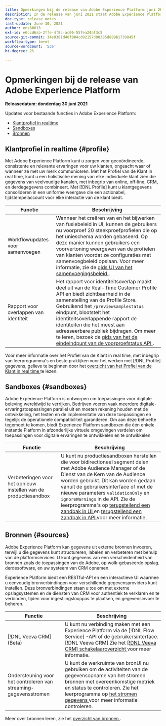 ```yaml
---
title: Opmerkingen bij de release van Adobe Experience Platform juni 2021
description: In de release van juni 2021 staat Adobe Experience Platform vermeld.
doc-type: release notes
last-update: June 30, 2021
author: ens60013
exl-id: e6ccd6ab-2ffe-4f8c-ac06-557ea24af3c5
source-git-commit: 34e0381d40f884cd92157d08385d889b1739845f
workflow-type: tm+mt
source-wordcount: '536'
ht-degree: 2%

---
```


# Opmerkingen bij de release van Adobe Experience Platform

**Releasedatum: donderdag 30 juni 2021**

Updates voor bestaande functies in Adobe Experience Platform:

- [Klantprofiel in realtime](#profile)
- [Sandboxes](#sandboxes)
- [Bronnen](#sources)

## Klantprofiel in realtime {#profile}

Met Adobe Experience Platform kunt u zorgen voor gecoördineerde, consistente en relevante ervaringen voor uw klanten, ongeacht waar of wanneer ze met uw merk communiceren. Met het Profiel van de Klant in real time, kunt u een holistische mening van elke individuele klant zien die gegevens van veelvoudige kanalen, met inbegrip van online, off-line, CRM, en derdegegevens combineert. Met [!DNL Profile] kunt u klantgegevens consolideren in een uniforme weergave die een actionabel, tijdstempelaccount voor elke interactie van de klant biedt.

| Functie | Beschrijving |
| ------- | ----------- |
| Workflowupdates voor samenvoegen | Wanneer het creëren van en het bijwerken van fusiebeleid in UI, kunnen de gebruikers nu voorproef 20 steekproefprofielen die op het unieschema worden gebaseerd. Op deze manier kunnen gebruikers een voorvertoning weergeven van de profielen van klanten voordat ze configuraties met samenvoegbeleid opslaan. Voor meer informatie, zie de [ gids UI van het samenvoegingsbeleid ](../../profile/merge-policies/ui-guide.md). |
| Rapport voor overlappen van identiteit | Het rapport voor identiteitsoverlap maakt deel uit van de Real-Time Customer Profile API en biedt zichtbaarheid in de samenstelling van de Profile Store. Gebruikend het `/previewsamplestatus` eindpunt, blootstelt het identiteitsoverlappende rapport de identiteiten die het meest aan adresseerbare publiek bijdragen. Om meer te leren, bezoek de [ gids van het de eindeindpunt van de voorproefstatus API ](../../profile/api/preview-sample-status.md). |

Voor meer informatie over het Profiel van de Klant in real time, met inbegrip van leerprogramma&#39;s en beste praktijken voor het werken met [!DNL Profile] gegevens, gelieve te beginnen door het [ overzicht van het Profiel van de Klant in real time ](../../profile/home.md) te lezen.

## Sandboxes {#sandboxes}

Adobe Experience Platform is ontworpen om toepassingen voor digitale beleving wereldwijd te verrijken. Bedrijven voeren vaak meerdere digitale-ervaringstoepassingen parallel uit en moeten rekening houden met de ontwikkeling, het testen en de implementatie van deze toepassingen en tegelijk de operationele compatibiliteit garanderen. Om aan deze behoefte tegemoet te komen, biedt Experience Platform sandboxen die één enkele instantie Platform in afzonderlijke virtuele omgevingen verdelen om toepassingen voor digitale ervaringen te ontwikkelen en te ontwikkelen.

| Functie | Beschrijving |
| ------- | ----------- |
| Verbeteringen voor het opnieuw instellen van de productiesandbox | U kunt nu productiesandboxen herstellen die voor bidirectioneel segment delen met Adobe Audience Manager of de Dienst van de Kern van de Audience worden gebruikt. Dit kan worden gedaan vanuit de gebruikersinterface of met de nieuwe parameters `validationOnly` en `ignoreWarnings` in de API. Zie de leerprogramma&#39;s op [ terugstellend een zandbak in UI ](../../sandboxes/ui/user-guide.md) en [ terugstellend een zandbak in API ](../../sandboxes/api/sandboxes.md) voor meer informatie. |

## Bronnen {#sources}

Adobe Experience Platform kan gegevens uit externe bronnen invoeren, terwijl u die gegevens kunt structureren, labelen en verbeteren met behulp van de platformservices. U kunt gegevens van een verscheidenheid van bronnen zoals de toepassingen van de Adobe, op wolk-gebaseerde opslag, derdesoftware, en uw systeem van CRM opnemen.

Experience Platform biedt een RESTful-API en een interactieve UI waarmee u eenvoudig bronverbindingen voor verschillende gegevensproviders kunt instellen. Deze bronverbindingen staan u toe om met externe opslagsystemen en de diensten van CRM voor authentiek te verklaren en te verbinden, tijden voor ingestiingslooppas te plaatsen, en gegevensinvoer te beheren.

| Functie | Beschrijving |
| ------- | ----------- |
| [!DNL Veeva CRM] (Beta) | U kunt nu verbinding maken met een Experience Platform via de [!DNL Flow Service] -API of de gebruikersinterface. [!DNL Veeva CRM] Zie het [[!DNL Veeva CRM]  schakelaaroverzicht ](../../sources/connectors/crm/veeva.md) voor meer informatie. |
| Ondersteuning voor het controleren van streaming-gegevensstromen | U kunt de werkruimte van bronUI nu gebruiken om de activiteiten van de gegevensopname van het stromen bronnen met overeenkomstige metriek en status te controleren. Zie het leerprogramma op [ het stromen gegevens ](../../sources/tutorials/ui/monitor-streaming.md) voor meer informatie controleren. |

Meer over bronnen leren, zie het [ overzicht van bronnen ](../../sources/home.md).
